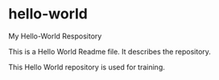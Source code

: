 # hello-world
My Hello-World Respository

This is a Hello World Readme file. It describes the repository.

This Hello World repository is used for training.
